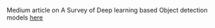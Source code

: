 Medium article on A Survey of Deep learning based Object detection models [here](https://kumudabg.medium.com/a-survey-of-deep-learning-based-object-detection-models-d9dd744c5adb)

